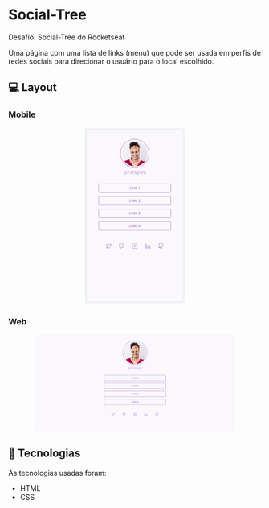 # Social-Tree 
Desafio: Social-Tree do Rocketseat 

Uma página com uma lista de links (menu) que pode ser usada em perfis
de redes sociais para direcionar o usuário para o local escolhido.

## 💻 Layout  

### Mobile

<p align="center">
  <img alt="Social Tree - Versão mobile" title="Social Tree" src="./Social-Tree/img/TELA-2.PNG" width="200px">
</p>

### Web

<p align="center">
  <img alt="Social Tree - Versão web" title="Social Tree" src="./Social-Tree/img/TELA-1.PNG" width="400px">
</p>

 ## 🔧 Tecnologias 

As tecnologias usadas foram: 
* HTML
* CSS
